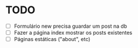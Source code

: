 # TODO

- [ ] Formulário new precisa guardar um post na db
- [ ] Fazer a página index mostrar os posts existentes
- [ ] Páginas estáticas ("about", etc)